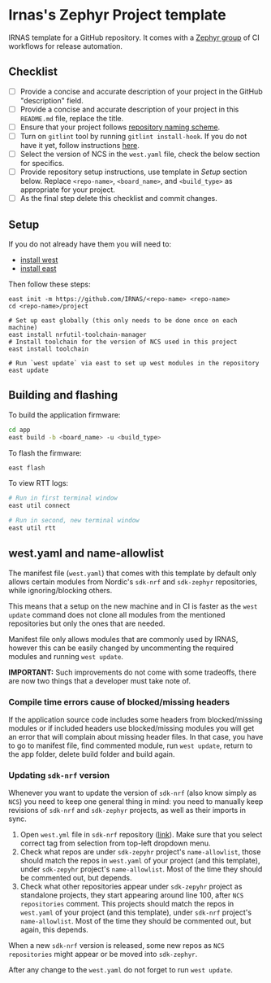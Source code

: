 # Irnas's Zephyr Project template

IRNAS template for a GitHub repository. It comes with a
[Zephyr group](https://github.com/IRNAS/irnas-workflows-software/tree/main/workflow-templates/zephyr)
of CI workflows for release automation.

## Checklist

- [ ] Provide a concise and accurate description of your project in the GitHub
      "description" field.
- [ ] Provide a concise and accurate description of your project in this
      `README.md` file, replace the title.
- [ ] Ensure that your project follows
      [repository naming scheme](https://github.com/IRNAS/irnas-guidelines-docs/blob/dev/docs/github_projects_guidelines.md#repository-naming-scheme-).
- [ ] Turn on `gitlint` tool by running `gitlint install-hook`. If you do not
      have it yet, follow instructions
      [here](https://github.com/IRNAS/irnas-guidelines-docs/tree/main/tools/gitlint).
- [ ] Select the version of NCS in the `west.yaml` file, check the below section
      for specifics.
- [ ] Provide repository setup instructions, use template in _Setup_ section
      below. Replace `<repo-name>`, `<board_name>`, and `<build_type>` as
      appropriate for your project.
- [ ] As the final step delete this checklist and commit changes.

## Setup

If you do not already have them you will need to:

- [install west](https://developer.nordicsemi.com/nRF_Connect_SDK/doc/latest/nrf/gs_installing.html#install-west)
- [install east](https://github.com/IRNAS/irnas-east-software)

Then follow these steps:

```shell
east init -m https://github.com/IRNAS/<repo-name> <repo-name>
cd <repo-name>/project

# Set up east globally (this only needs to be done once on each machine)
east install nrfutil-toolchain-manager
# Install toolchain for the version of NCS used in this project
east install toolchain

# Run `west update` via east to set up west modules in the repository
east update
```

## Building and flashing

To build the application firmware:

```bash
cd app
east build -b <board_name> -u <build_type>
```

To flash the firmware:

```bash
east flash
```

To view RTT logs:

```bash
# Run in first terminal window
east util connect

# Run in second, new terminal window
east util rtt
```

## west.yaml and name-allowlist

The manifest file (`west.yaml`) that comes with this template by default only
allows certain modules from Nordic's `sdk-nrf` and `sdk-zephyr` repositories,
while ignoring/blocking others.

This means that a setup on the new machine and in CI is faster as the
`west update` command does not clone all modules from the mentioned repositories
but only the ones that are needed.

Manifest file only allows modules that are commonly used by IRNAS, however this
can be easily changed by uncommenting the required modules and running
`west update`.

**IMPORTANT:** Such improvements do not come with some tradeoffs, there are now
two things that a developer must take note of.

### Compile time errors cause of blocked/missing headers

If the application source code includes some headers from blocked/missing
modules or if included headers use blocked/missing modules you will get an error
that will complain about missing header files. In that case, you have to go to
manifest file, find commented module, run `west update`, return to the app
folder, delete build folder and build again.

### Updating `sdk-nrf` version

Whenever you want to update the version of `sdk-nrf` (also know simply as `NCS`)
you need to keep one general thing in mind: you need to manually keep revisions
of `sdk-nrf` and `sdk-zephyr` projects, as well as their imports in sync.

1. Open `west.yml` file in `sdk-nrf` repository
   ([link](https://github.com/nrfconnect/sdk-nrf)). Make sure that you select
   correct tag from selection from top-left dropdown menu.
2. Check what repos are under `sdk-zepyhr` project's `name-allowlist`, those
   should match the repos in `west.yaml` of your project (and this template),
   under `sdk-zepyhr` project's `name-allowlist`. Most of the time they should
   be commented out, but depends.
3. Check what other repositories appear under `sdk-zepyhr` project as standalone
   projects, they start appearing around line 100, after `NCS repositories`
   comment. This projects should match the repos in `west.yaml` of your project
   (and this template), under `sdk-nrf` project's `name-allowlist`. Most of the
   time they should be commented out, but again, this depends.

When a new `sdk-nrf` version is released, some new repos as `NCS repositories`
might appear or be moved into `sdk-zephyr`.

After any change to the `west.yaml` do not forget to run `west update`.
